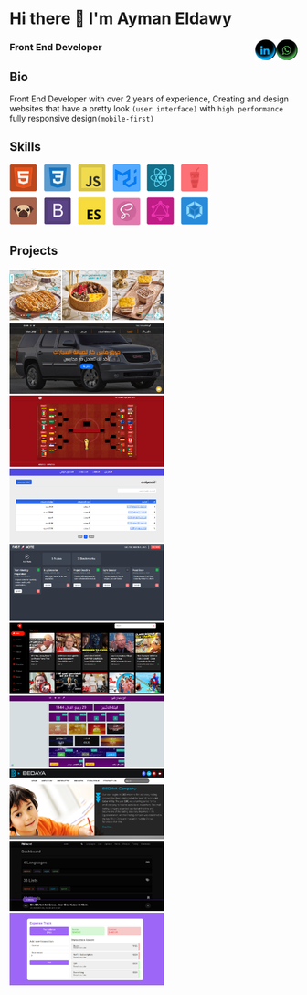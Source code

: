 
<!--
**AymanEldawy/AymanEldawy** is a ✨ _special_ ✨ repository because its `README.md` (this file) appears on your GitHub profile.

Here are some ideas to get you started:

- 🔭 I’m currently working on ...
- 🌱 I’m currently learning 
- 👯 I’m looking to collaborate on ...
- 🤔 I’m looking for help with ...
- 💬 Ask me about ...
- 📫 How to reach me: ...
- 😄 Pronouns: ...
- ⚡ Fun fact: ...
-->
<!-- ![create and design websites](https://raw.githubusercontent.com/AymanEldawy/AymanEldawy/main/banner.png) -->

# Hi there 👋 I'm Ayman Eldawy
[<img align="right" src="https://raw.githubusercontent.com/AymanEldawy/AymanEldawy/main/whats-icon.png" alt="" width="">](https://api.whatsapp.com/send/?phone=+201060733623&text&app_absent=0)
[<img align="right" src="https://raw.githubusercontent.com/AymanEldawy/AymanEldawy/main/linkedin-icon.png" alt="" width="">](https://www.linkedin.com/in/aymaneldawy/)
### Front End Developer

## Bio
Front End Developer with over 2 years of experience, Creating and design websites that have a pretty look <code>(user interface)</code> with <code>high performance</code> fully responsive design<code>(mobile-first)</code>

## Skills
![skills](https://raw.githubusercontent.com/AymanEldawy/AymanEldawy/main/skills.png)
## Projects
[<img src="https://raw.githubusercontent.com/AymanEldawy/AymanEldawy/main/tesppas.png" alt="mas-car" width="270px">](https://www.tseppas.com/)
[<img src="https://raw.githubusercontent.com/AymanEldawy/AymanEldawy/main/mas-car.png" alt="mas-car" width="270px">](https://aymaneldawy.github.io/mas-car/)
[<img src="https://raw.githubusercontent.com/AymanEldawy/AymanEldawy/main/world-cup.png" alt="world-cup-2022" width="270px">](https://aymaneldawy.github.io/world-cup-2022/)
[<img src="https://raw.githubusercontent.com/AymanEldawy/AymanEldawy/main/installment-services.png" alt="mas-car" width="270px">](https://installment-services.vercel.app/)
[<img src="https://raw.githubusercontent.com/AymanEldawy/AymanEldawy/main/angular-todo-list.png" alt="mas-car" width="270px">](https://angular-todo-list-lime.vercel.app/)
[<img src="https://raw.githubusercontent.com/AymanEldawy/AymanEldawy/main/video.png" alt="Youtube clone" width="270px">](https://youtube-clone-1qag7ng07-aymaneldawy.vercel.app/)
[<img src="https://raw.githubusercontent.com/AymanEldawy/AymanEldawy/main/fatimi.png" alt="Fatimi" width="270px">](https://www.l888l.org/)
[<img src="https://raw.githubusercontent.com/AymanEldawy/AymanEldawy/main/bedaya.png" alt="bedaya" width="270px">](http://bedaya-stationery.com/)
[<img src="https://raw.githubusercontent.com/AymanEldawy/AymanEldawy/main/rm-word-full.png" alt="rm-word" width="270px">](https://aymaneldawy.github.io/RM-word/dist/)
[<img src="https://raw.githubusercontent.com/AymanEldawy/AymanEldawy/main/expense-tracker.png" alt="rm-word" width="270px">](https://aymaneldawy.github.io/expense-tracker/)


<!-- - 🌱 I’m currently learning React roadmap 
 -->


